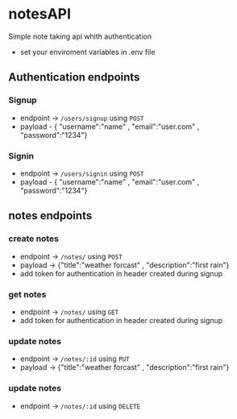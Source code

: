 # notesAPI

Simple note taking api whith authentication
* set your enviroment variables in .env file

## Authentication endpoints

### Signup
* endpoint -> `/users/signup` using `POST`
* payload  - { "username":"name" , "email":"user.com" , "password":"1234"}

### Signin
* endpoint -> `/users/signin` using `POST`
* payload   - { "username":"name" , "email":"user.com" , "password":"1234"}


## notes endpoints

### create notes
* endpoint -> `/notes/` using `POST`
* payload -> {"title":"weather forcast" , "description":"first rain"}
* add token for authentication in header created during signup

### get notes
* endpoint -> `/notes/` using `GET`
* add token for authentication in header created during signup

### update notes
* endpoint -> `/notes/:id` using `PUT`
* payload -> {"title":"weather forcast" , "description":"first rain"}

### update notes
* endpoint -> `/notes/:id` using `DELETE`
